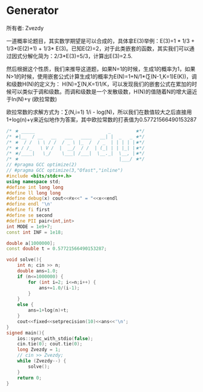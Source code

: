 # Generator

所有者: Zvezdy

一道概率论题目，其实数学期望是可以合成的，具体拿E(3)举例：E(3)=1 * 1/3 + 1/3*(E(2)+1) + 1/3* E(3)。已知E(2)=2，对于此类嵌套的函数，其实我们可以通过因式分解化简为：2/3*E(3)=5/3，计算出E(3)=2.5.

然后根据这个性质，我们来推导这道题，如果N=1的时候，生成1的概率为1，如果N>1的时候，使用嵌套公式计算生成1的概率为E(N)=1+N/1*(∑(N-1,K=1)E(K))，调和级数H(N)的定义为： H(N)=∑(N,K=1)1/K，可以发现我们的嵌套公式在累加的时候可以类似于调和级数。而调和级数是一个发散级数，H(N)的值随着N的增大逼近于ln(N)+γ (欧拉常数)

欧拉常数的求解方式为：∑(N,i=1) 1/i   -  log(N)，所以我们在数值较大之后直接用1+log(n)+γ来近似地作为答案，其中欧拉常数的打表值为0.57721566490153287

```cpp
/* ★ _____                           _         ★*/
/* ★|__  / __   __   ___   ____   __| |  _   _ ★*/
/* ★  / /  \ \ / /  / _ \ |_  /  / _  | | | | |★*/
/* ★ / /_   \ V /  |  __/  / /  | (_| | | |_| |★*/
/* ★/____|   \_/    \___| /___|  \__._|  \__, |★*/
/* ★                                     |___/ ★*/
// #pragma GCC optimize(2)
// #pragma GCC optimize(3,"Ofast","inline")
#include <bits/stdc++.h>
using namespace std;
#define int long long
#define ll long long
#define debug(x) cout<<#x<<" = "<<x<<endl
#define endl '\n'
#define fi first
#define se second
#define PII pair<int,int>
int MODE = 1e9+7;
const int INF = 1e18;

double a[1000000];
const double t = 0.57721566490153287;

void solve(){
    int n; cin >> n;
    double ans=1.0;
    if (n<=1000000) {
        for (int i=2; i<=n;i++) {
            ans+=1.0/(i-1);
        }
    }
    else {
        ans=1+log(n)+t;
    }
    cout<<fixed<<setprecision(10)<<ans<<'\n';
}
signed main(){
    ios::sync_with_stdio(false);
    cin.tie(0); cout.tie(0);
    long Zvezdy = 1;
    // cin >> Zvezdy;
    while (Zvezdy--) {
        solve();
    }
    return 0;
}

```
